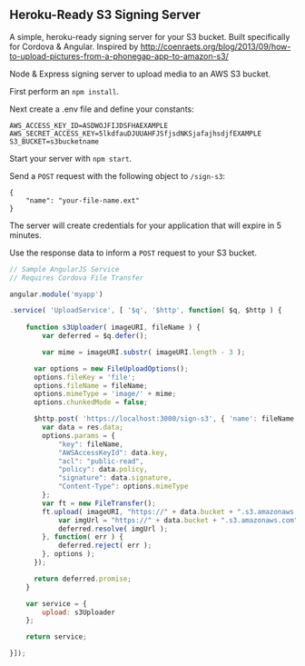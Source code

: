 Heroku-Ready S3 Signing Server
---
A simple, heroku-ready signing server for your S3 bucket. Built specifically for Cordova & Angular. Inspired by http://coenraets.org/blog/2013/09/how-to-upload-pictures-from-a-phonegap-app-to-amazon-s3/

Node & Express signing server to upload media to an AWS S3 bucket.

First perform an `npm install`.

Next create a .env file and define your constants:

```
AWS_ACCESS_KEY_ID=ASDWOJFIJDSFHAEXAMPLE
AWS_SECRET_ACCESS_KEY=5lkdfauDJUUAHFJSfjsdNKSjafajhsdjfEXAMPLE
S3_BUCKET=s3bucketname
```

Start your server with `npm start`.

Send a `POST` request with the following object to `/sign-s3`:

```
{
	"name": "your-file-name.ext"
}
```

The server will create credentials for your application that will expire in 5 minutes.

Use the response data to inform a `POST` request to your S3 bucket.

``` javascript
// Sample AngularJS Service
// Requires Cordova File Transfer

angular.module('myapp')

.service( 'UploadService', [ '$q', '$http', function( $q, $http ) {
	
	function s3Uploader( imageURI, fileName ) {
	 	var deferred = $q.defer();

		var mime = imageURI.substr( imageURI.length - 3 );

	  var options = new FileUploadOptions();
	  options.fileKey = 'file';
	  options.fileName = fileName;
	  options.mimeType = 'image/' + mime;
	  options.chunkedMode = false;

	  $http.post( 'https://localhost:3000/sign-s3', { 'name': fileName } ).then( function( res ) {
	  	var data = res.data;
	  	options.params = {
	        "key": fileName,
	        "AWSAccessKeyId": data.key,
	        "acl": "public-read",
	        "policy": data.policy,
	        "signature": data.signature,
	        "Content-Type": options.mimeType
	    };
	  	var ft = new FileTransfer();
	  	ft.upload( imageURI, "https://" + data.bucket + ".s3.amazonaws.com", function() {
	  		var imgUrl = "https://" + data.bucket + ".s3.amazonaws.com", + fileName;
	  		deferred.resolve( imgUrl );
	  	}, function( err ) {
	  		deferred.reject( err );
	  	}, options );
	  });

	  return deferred.promise;
	}

	var service = {
		upload: s3Uploader
	};

	return service;

}]);
```